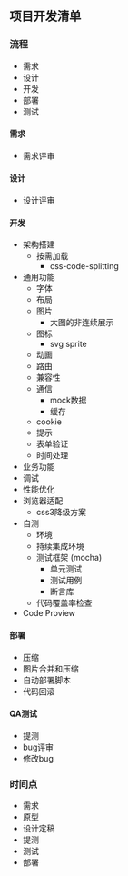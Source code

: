 ## 项目开发清单

### 流程
* 需求
* 设计
* 开发
* 部署
* 测试

#### 需求
* 需求评审

#### 设计
* 设计评审

#### 开发
* 架构搭建
  * 按需加载
    * css-code-splitting    
* 通用功能  
   * 字体
   * 布局
   * 图片
     * 大图的非连续展示
   * 图标
     * svg sprite
   * 动画
   * 路由
   * 兼容性
   * 通信
     * mock数据
     * 缓存
   * cookie     
   * 提示
   * 表单验证
   * 时间处理      
* 业务功能
* 调试
* 性能优化
* 浏览器适配
  * css3降级方案
* 自测
   * 环境
    * 持续集成环境   
   * 测试框架 (mocha)
     * 单元测试
     * 测试用例
     * 断言库
   * 代码覆盖率检查
* Code Proview
   
#### 部署
* 压缩
* 图片合并和压缩
* 自动部署脚本
* 代码回滚

#### QA测试
* 提测
* bug评审
* 修改bug


### 时间点
* 需求
* 原型
* 设计定稿
* 提测
* 测试
* 部署

